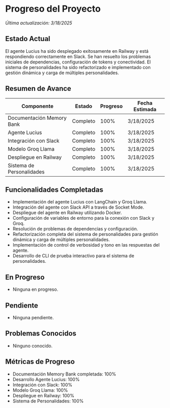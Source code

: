 # Progreso del Proyecto
*Última actualización: 3/18/2025*

## Estado Actual
El agente Lucius ha sido desplegado exitosamente en Railway y está respondiendo correctamente en Slack. Se han resuelto los problemas iniciales de dependencias, configuración de tokens y conectividad. El sistema de personalidades ha sido refactorizado e implementado con gestión dinámica y carga de múltiples personalidades.

## Resumen de Avance
| Componente | Estado | Progreso | Fecha Estimada |
|------------|--------|----------|----------------|
| Documentación Memory Bank | Completo | 100% | 3/18/2025 |
| Agente Lucius | Completo | 100% | 3/18/2025 |
| Integración con Slack | Completo | 100% | 3/18/2025 |
| Modelo Groq Llama | Completo | 100% | 3/18/2025 |
| Despliegue en Railway | Completo | 100% | 3/18/2025 |
| Sistema de Personalidades | Completo | 100% | 3/18/2025 |

## Funcionalidades Completadas
- Implementación del agente Lucius con LangChain y Groq Llama.
- Integración del agente con Slack API a través de Socket Mode.
- Despliegue del agente en Railway utilizando Docker.
- Configuración de variables de entorno para la conexión con Slack y Groq.
- Resolución de problemas de dependencias y configuración.
- Refactorización completa del sistema de personalidades para gestión dinámica y carga de múltiples personalidades.
- Implementación de control de verbosidad y tono en las respuestas del agente.
- Desarrollo de CLI de prueba interactivo para el sistema de personalidades.

## En Progreso
- Ninguna en progreso.

## Pendiente
- Ninguna pendiente.

## Problemas Conocidos
- Ninguno conocido.

## Métricas de Progreso
- Documentación Memory Bank completada: 100%
- Desarrollo Agente Lucius: 100%
- Integración con Slack: 100%
- Modelo Groq Llama: 100%
- Despliegue en Railway: 100%
- Sistema de Personalidades: 100%

